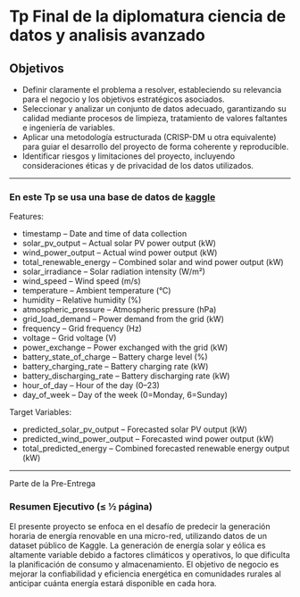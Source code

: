 # Tp Final de la diplomatura ciencia de datos y analisis avanzado


## Objetivos
  * Definir claramente el problema a resolver, estableciendo su relevancia para el negocio y los objetivos estratégicos asociados.
  * Seleccionar y analizar un conjunto de datos adecuado, garantizando su calidad mediante procesos de limpieza, tratamiento de valores faltantes e ingeniería de variables.
  * Aplicar una metodología estructurada (CRISP-DM u otra equivalente) para guiar el desarrollo del proyecto de forma coherente y reproducible.
  * Identificar riesgos y limitaciones del proyecto, incluyendo consideraciones éticas y de privacidad de los datos utilizados.

---

### En este Tp se usa una base de datos de [kaggle](https://www.kaggle.com/datasets/programmer3/renewable-energy-microgrid-dataset)
Features:

* timestamp – Date and time of data collection
* solar_pv_output – Actual solar PV power output (kW)
* wind_power_output – Actual wind power output (kW)
* total_renewable_energy – Combined solar and wind power output (kW)
* solar_irradiance – Solar radiation intensity (W/m²)
* wind_speed – Wind speed (m/s)
* temperature – Ambient temperature (°C)
* humidity – Relative humidity (%)
* atmospheric_pressure – Atmospheric pressure (hPa)
* grid_load_demand – Power demand from the grid (kW)
* frequency – Grid frequency (Hz)
* voltage – Grid voltage (V)
* power_exchange – Power exchanged with the grid (kW)
* battery_state_of_charge – Battery charge level (%)
* battery_charging_rate – Battery charging rate (kW)
* battery_discharging_rate – Battery discharging rate (kW)
* hour_of_day – Hour of the day (0–23)
* day_of_week – Day of the week (0=Monday, 6=Sunday)

Target Variables:
* predicted_solar_pv_output – Forecasted solar PV output (kW)
* predicted_wind_power_output – Forecasted wind power output (kW)
* total_predicted_energy – Combined forecasted renewable energy output (kW)

 ---
Parte de la Pre-Entrega
### Resumen Ejecutivo (≤ ½ página)
El presente proyecto se enfoca en el desafío de predecir la generación horaria de energía renovable en una micro-red, utilizando datos de un dataset público de Kaggle. La generación de energía solar y eólica es altamente variable debido a factores climáticos y operativos, lo que dificulta la planificación de consumo y almacenamiento.
El objetivo de negocio es mejorar la confiabilidad y eficiencia energética en comunidades rurales al anticipar cuánta energía estará disponible en cada hora.
